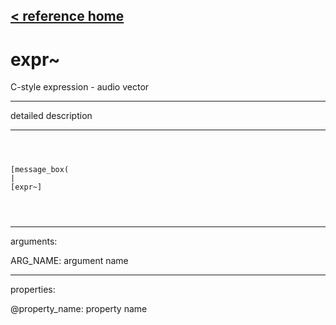 [< reference home](ceammc_lib.html)
---

# expr~


C-style expression - audio vector

---

detailed description
<br>


---


```



[message_box(                                 
|
[expr~]


            
```

---
arguments:

ARG_NAME: argument name<br>

---
properties:

@property_name: property name<br>

